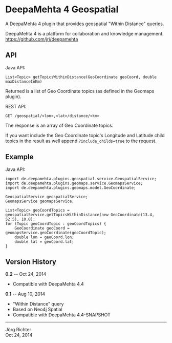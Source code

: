 
DeepaMehta 4 Geospatial
=======================

A DeepaMehta 4 plugin that provides geospatial "Within Distance" queries.

DeepaMehta 4 is a platform for collaboration and knowledge management.  
<https://github.com/jri/deepamehta>


API
---

Java API:

    List<Topic> getTopicsWithinDistance(GeoCoordinate geoCoord, double maxDistanceInKm)

Returned is a list of Geo Coordinate topics (as defined in the Geomaps plugin).

REST API:

    GET /geospatial/<lon>,<lat>/distance/<km>

The response is an array of Geo Coordinate topics.

If you want include the Geo Coordinate topic's Longitude and Latitude child topics in the result as well append `?include_childs=true` to the request.


Example
-------

Java API:

    import de.deepamehta.plugins.geospatial.service.GeospatialService;
    import de.deepamehta.plugins.geomaps.service.GeomapsService;
    import de.deepamehta.plugins.geomaps.model.GeoCoordinate;

    GeospatialService geospatialService;
    GeomapsService geomapsService;

    List<Topic> geoCoordTopics = geospatialService.getTopicsWithinDistance(new GeoCoordinate(13.4, 52.5), 10.0);
    for (Topic geoCoordTopic : geoCoordTopics) {
        GeoCoordinate geoCoord = geomapsService.geoCoordinate(geoCoordTopic);
        double lon = geoCoord.lon;
        double lat = geoCoord.lat;
    }
    

Version History
---------------

**0.2** -- Oct 24, 2014

* Compatible with DeepaMehta 4.4

**0.1** -- Aug 10, 2014

* "Within Distance" query
* Based on Neo4j Spatial
* Compatible with DeepaMehta 4.4-SNAPSHOT


------------
Jörg Richter  
Oct 24, 2014
